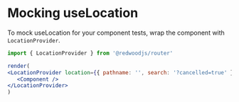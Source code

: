 # Mocking useLocation

To mock useLocation for your component tests, wrap the component with ``LocationProvider``.

```jsx
import { LocationProvider } from '@redwoodjs/router'

render(
<LocationProvider location={{ pathname: '', search: '?cancelled=true' }}>
   <Component />
</LocationProvider>
)
```
